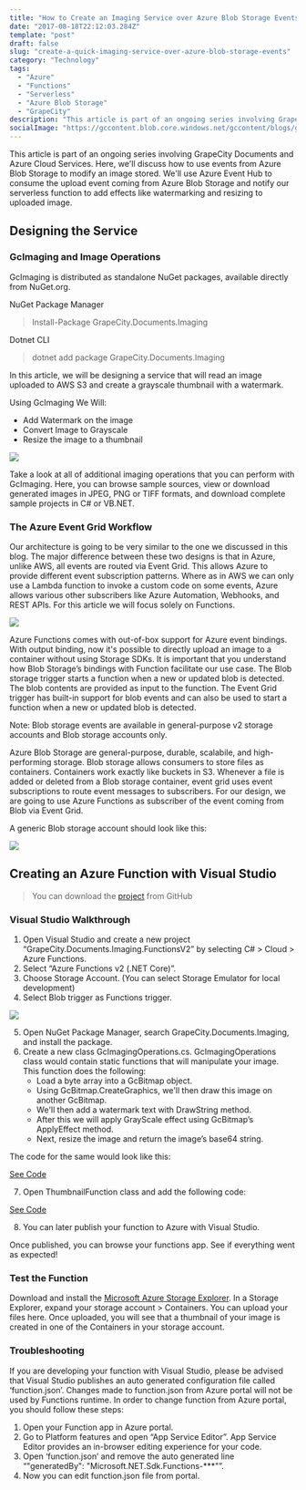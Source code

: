 ```yaml
---
title: "How to Create an Imaging Service over Azure Blob Storage Events"
date: "2017-08-18T22:12:03.284Z"
template: "post"
draft: false
slug: "create-a-quick-imaging-service-over-azure-blob-storage-events"
category: "Technology"
tags:
  - "Azure"
  - "Functions"
  - "Serverless"
  - "Azure Blob Storage"
  - "GrapeCity"
description: "This article is part of an ongoing series involving GrapeCity Documents and Azure Cloud Services."
socialImage: "https://gccontent.blob.core.windows.net/gccontent/blogs/gcdocuments/20190218-create-a-quick-imaging-service-over-azure-blob-storage-events/hero2.jpg"
---
```


This article is part of an ongoing series involving GrapeCity Documents and Azure Cloud Services. Here, we'll discuss how to use events from Azure Blob Storage to modify an image stored. We'll use Azure Event Hub to consume the upload event coming from Azure Blob Storage and notify our serverless function to add effects like watermarking and resizing to uploaded image.

## Designing the Service

### GcImaging and Image Operations

GcImaging is distributed as standalone NuGet packages, available directly from NuGet.org.

NuGet Package Manager
> Install-Package GrapeCity.Documents.Imaging

Dotnet CLI
> dotnet add package GrapeCity.Documents.Imaging

In this article, we will be designing a service that will read an image uploaded to AWS S3 and create a grayscale thumbnail with a watermark.

Using GcImaging We Will:
- Add Watermark on the image
- Convert Image to Grayscale
- Resize the image to a thumbnail

![](https://gccontent.blob.core.windows.net/gccontent/blogs/gcdocuments/20190218-create-a-quick-imaging-service-over-azure-blob-storage-events/table.jpg)

Take a look at all of additional imaging operations that you can perform with GcImaging. Here, you can browse sample sources, view or download generated images in JPEG, PNG or TIFF formats, and download complete sample projects in C# or VB.NET.

### The Azure Event Grid Workflow

Our architecture is going to be very similar to the one we discussed in this blog. The major difference between these two designs is that in Azure, unlike AWS, all events are routed via Event Grid. This allows Azure to provide different event subscription patterns. Where as in AWS we can only use a Lambda function to invoke a custom code on some events, Azure allows various other subscribers like Azure Automation, Webhooks, and REST APIs. For this article we will focus solely on Functions.

![](https://gccontent.blob.core.windows.net/gccontent/blogs/gcdocuments/20190218-create-a-quick-imaging-service-over-azure-blob-storage-events/3_1.jpg)

Azure Functions comes with out-of-box support for Azure event bindings. With output binding, now it's possible to directly upload an image to a container without using Storage SDKs. It is important that you understand how Blob Storage’s bindings with Function facilitate our use case. The Blob storage trigger starts a function when a new or updated blob is detected. The blob contents are provided as input to the function. The Event Grid trigger has built-in support for blob events and can also be used to start a function when a new or updated blob is detected.

Note: Blob storage events are available in general-purpose v2 storage accounts and Blob storage accounts only.

Azure Blob Storage are general-purpose, durable, scalabile, and high-performing storage. Blob storage allows consumers to store files as containers. Containers work exactly like buckets in S3. Whenever a file is added or deleted from a Blob storage container, event grid uses event subscriptions to route event messages to subscribers. For our design, we are going to use Azure Functions as subscriber of the event coming from Blob via Event Grid.

A generic Blob storage account should look like this:

![](https://gccontent.blob.core.windows.net/gccontent/blogs/gcdocuments/20190218-create-a-quick-imaging-service-over-azure-blob-storage-events/4.1jpg)

## Creating an Azure Function with Visual Studio

> You can download the [project](https://github.com/iwannabebot/GrapeCity.Documents.Imaging.FunctionsV2) from GitHub

### Visual Studio Walkthrough

1. Open Visual Studio and create a new project “GrapeCity.Documents.Imaging.FunctionsV2” by selecting C# > Cloud > Azure Functions.
2. Select “Azure Functions v2 (.NET Core)”.
3. Choose Storage Account. (You can select Storage Emulator for local development)
4. Select Blob trigger as Functions trigger.

![](https://gccontent.blob.core.windows.net/gccontent/blogs/gcdocuments/20190218-create-a-quick-imaging-service-over-azure-blob-storage-events/5.1.jpg)

5. Open NuGet Package Manager, search GrapeCity.Documents.Imaging, and install the package.
6. Create a new class GcImagingOperations.cs. GcImagingOperations class would contain static functions that will manipulate your image. This function does the following:
    - Load a byte array into a GcBitmap object.
    - Using GcBitmap.CreateGraphics, we'll then draw this image on another GcBitmap.
    - We'll then add a watermark text with DrawString method.
    - After this we will apply GrayScale effect using GcBitmap’s ApplyEffect method.
    - Next, resize the image and return the image’s base64 string.

The code for the same would look like this:

[See Code](https://gist.github.com/iwannabebot/fd211f26a8c43d7b4cd1b7f490914b8d)

7. Open ThumbnailFunction class and add the following code:

[See Code](https://gist.github.com/iwannabebot/58d177d83a7328f56ba80bcf5f1fadd9)

8. You can later publish your function to Azure with Visual Studio.

Once published, you can browse your functions app. See if everything went as expected!

### Test the Function

Download and install the [Microsoft Azure Storage Explorer](https://storageexplorer.com/). In a Storage Explorer, expand your storage account > Containers. You can upload your files here. Once uploaded, you will see that a thumbnail of your image is created in one of the Containers in your storage account.

### Troubleshooting
If you are developing your function with Visual Studio, please be advised that Visual Studio publishes an auto generated configuration file called ‘function.json’. Changes made to function.json from Azure portal will not be used by Functions runtime. In order to change function from Azure portal, you should follow these steps:

1. Open your Function app in Azure portal.
2. Go to Platform features and open “App Service Editor”. App Service Editor provides an in-browser editing experience for your code.
3. Open ‘function.json’ and remove the auto generated line “"generatedBy": "Microsoft.NET.Sdk.Functions-***"”.
4. Now you can edit function.json file from portal.